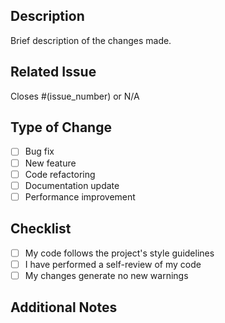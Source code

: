 ## Description

Brief description of the changes made.

## Related Issue

Closes #(issue_number) or N/A

## Type of Change

- [ ] Bug fix
- [ ] New feature
- [ ] Code refactoring
- [ ] Documentation update
- [ ] Performance improvement

## Checklist

- [ ] My code follows the project's style guidelines
- [ ] I have performed a self-review of my code
- [ ] My changes generate no new warnings

## Additional Notes

<!-- Any additional context or information -->
